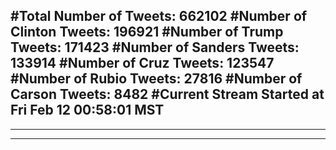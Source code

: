 #Total Number of Tweets: 662102 
#Number of Clinton Tweets: 196921
#Number of Trump Tweets: 171423
#Number of Sanders Tweets: 133914
#Number of Cruz Tweets: 123547
#Number of Rubio Tweets: 27816
#Number of Carson Tweets: 8482
#Current Stream Started at Fri Feb 12 00:58:01 MST
---
---
---
